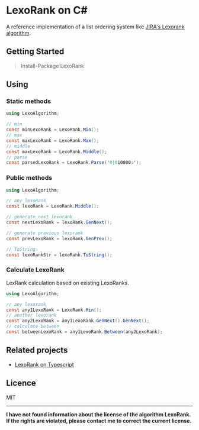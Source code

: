 # LexoRank on C#
A reference implementation of a list ordering system like [JIRA's Lexorank algorithm](https://www.youtube.com/watch?v=OjQv9xMoFbg).

## Getting Started

> Install-Package LexoRank

## Using

### Static methods


```cs
using LexoAlgorithm;

// min
const minLexoRank = LexoRank.Min();
// max
const maxLexoRank = LexoRank.Max();
// middle
const maxLexoRank = LexoRank.Middle();
// parse
const parsedLexoRank = LexoRank.Parse('0|0i0000:');
```

### Public methods

```cs
using LexoAlgorithm;

// any lexoRank
const lexoRank = LexoRank.Middle();

// generate next lexorank
const nextLexoRank = lexoRank.GenNext();

// generate previous lexorank
const prevLexoRank = lexoRank.GenPrev();

// ToString
const lexoRankStr = lexoRank.ToString();
```

### Calculate LexoRank

LexRank calculation based on existing LexoRanks.
```cs
using LexoAlgorithm;

// any lexorank
const any1LexoRank = LexoRank.Min();
// another lexorank
const any2LexoRank = any1LexoRank.GenNext().GenNext();
// calculate between
const betweenLexoRank = any1LexoRank.Between(any2LexoRank);
```

## Related projects
- [LexoRank on Typescript](https://github.com/kvandake/lexorank-ts)

## Licence
MIT

---
**I have not found information about the license of the algorithm LexoRank. 
If the rights are violated, please contact me to correct the current license.**
